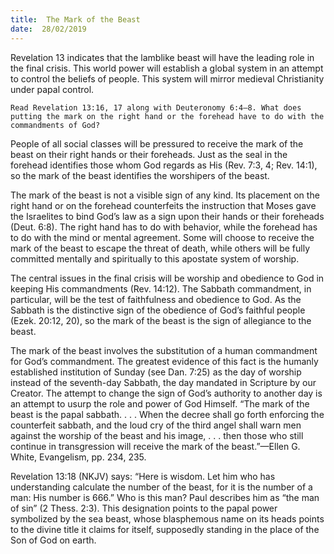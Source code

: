 ```yaml
---
title:  The Mark of the Beast
date:  28/02/2019
---
```


Revelation 13 indicates that the lamblike beast will have the leading role in the final crisis. This world power will establish a global system in an attempt to control the beliefs of people. This system will mirror medieval Christianity under papal control.

`Read Revelation 13:16, 17 along with Deuteronomy 6:4–8. What does putting the mark on the right hand or the forehead have to do with the commandments of God?`

People of all social classes will be pressured to receive the mark of the beast on their right hands or their foreheads. Just as the seal in the forehead identifies those whom God regards as His (Rev. 7:3, 4; Rev. 14:1), so the mark of the beast identifies the worshipers of the beast.

The mark of the beast is not a visible sign of any kind. Its placement on the right hand or on the forehead counterfeits the instruction that Moses gave the Israelites to bind God’s law as a sign upon their hands or their foreheads (Deut. 6:8). The right hand has to do with behavior, while the forehead has to do with the mind or mental agreement. Some will choose to receive the mark of the beast to escape the threat of death, while others will be fully committed mentally and spiritually to this apostate system of worship.

The central issues in the final crisis will be worship and obedience to God in keeping His commandments (Rev. 14:12). The Sabbath commandment, in particular, will be the test of faithfulness and obedience to God. As the Sabbath is the distinctive sign of the obedience of God’s faithful people (Ezek. 20:12, 20), so the mark of the beast is the sign of allegiance to the beast.

The mark of the beast involves the substitution of a human commandment for God’s commandment. The greatest evidence of this fact is the humanly established institution of Sunday (see Dan. 7:25) as the day of worship instead of the seventh-day Sabbath, the day mandated in Scripture by our Creator. The attempt to change the sign of God’s authority to another day is an attempt to usurp the role and power of God Himself. “The mark of the beast is the papal sabbath. . . . When the decree shall go forth enforcing the counterfeit sabbath, and the loud cry of the third angel shall warn men against the worship of the beast and his image, . . . then those who still continue in transgression will receive the mark of the beast.”—Ellen G. White, Evangelism, pp. 234, 235.

Revelation 13:18 (NKJV) says: “Here is wisdom. Let him who has understanding calculate the number of the beast, for it is the number of a man: His number is 666.” Who is this man? Paul describes him as “the man of sin” (2 Thess. 2:3). This designation points to the papal power symbolized by the sea beast, whose blasphemous name on its heads points to the divine title it claims for itself, supposedly standing in the place of the Son of God on earth.
